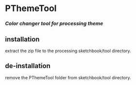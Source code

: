 # PThemeTool
### _Color changer tool for processing theme_

## installation
extract the zip file to the processing sketchbook/tool directory.

## de-installation
remove the PThemeTool folder from sketchbook/tool directory.

